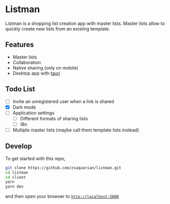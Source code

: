 # Listman

Listman is a shopping list creation app with master lists. Master lists allow to
quickly create new lists from an existing template.

## Features

- Master lists
- Collaboration
- Native sharing (only on mobile)
- Desktop app with [tauri](https://tauri.studio/)

## Todo List

- [ ] Invite an unregistered user when a link is shared
- [x] Dark mode
- [ ] Application settings
  - [ ] Different formats of sharing lists
  - [ ] I8n
- [ ] Multiple master lists (maybe call them template lists instead)

## Develop

To get started with this repo,
```sh
git clone https://github.com/zsaquarian/listman.git
cd listman
cd client
yarn
yarn dev
```
and then open your browser to [`http://localhost:5000`](http://localhost:5000)
